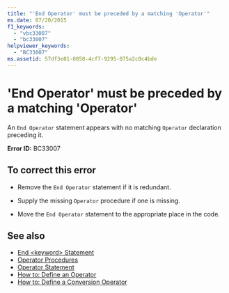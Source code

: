 ```yaml
---
title: "'End Operator' must be preceded by a matching 'Operator'"
ms.date: 07/20/2015
f1_keywords: 
  - "vbc33007"
  - "bc33007"
helpviewer_keywords: 
  - "BC33007"
ms.assetid: 57df3e01-0858-4cf7-9295-075a2c0c4bde
---
```

# 'End Operator' must be preceded by a matching 'Operator'
An `End Operator` statement appears with no matching `Operator` declaration preceding it.  
  
 **Error ID:** BC33007  
  
## To correct this error  
  
- Remove the `End Operator` statement if it is redundant.  
  
- Supply the missing `Operator` procedure if one is missing.  
  
- Move the `End Operator` statement to the appropriate place in the code.  
  
## See also

- [End \<keyword> Statement](../../visual-basic/language-reference/statements/end-keyword-statement.md)
- [Operator Procedures](../../visual-basic/programming-guide/language-features/procedures/operator-procedures.md)
- [Operator Statement](../../visual-basic/language-reference/statements/operator-statement.md)
- [How to: Define an Operator](../../visual-basic/programming-guide/language-features/procedures/how-to-define-an-operator.md)
- [How to: Define a Conversion Operator](../../visual-basic/programming-guide/language-features/procedures/how-to-define-a-conversion-operator.md)
